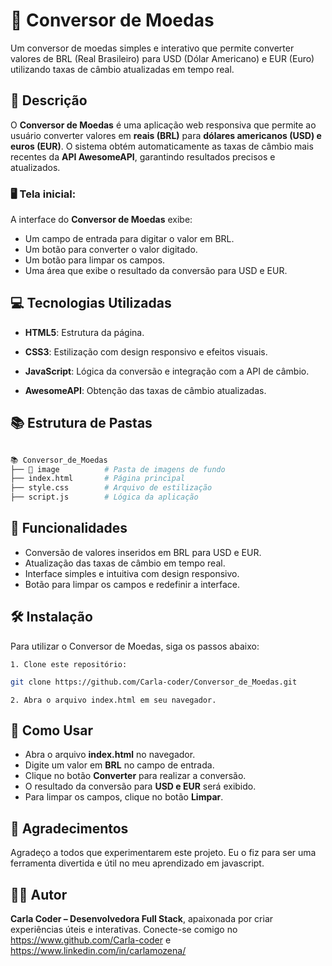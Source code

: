 
# 📖 Conversor de Moedas

Um conversor de moedas simples e interativo que permite converter valores de BRL (Real Brasileiro) para USD (Dólar Americano) e EUR (Euro) utilizando taxas de câmbio atualizadas em tempo real.

## 📜 Descrição

O **Conversor de Moedas** é uma aplicação web responsiva que permite ao usuário converter valores em **reais (BRL)** para **dólares americanos (USD) e euros (EUR)**. O sistema obtém automaticamente as taxas de câmbio mais recentes da **API AwesomeAPI**, garantindo resultados precisos e atualizados.

### 🖥️ Tela inicial:

A interface do **Conversor de Moedas** exibe:

- Um campo de entrada para digitar o valor em BRL.
- Um botão para converter o valor digitado.
- Um botão para limpar os campos.
- Uma área que exibe o resultado da conversão para USD e EUR.


## 💻 Tecnologias Utilizadas

- **HTML5**: Estrutura da página.

- **CSS3**:  Estilização com design responsivo e efeitos visuais.

- **JavaScript**: Lógica da conversão e integração com a API de câmbio.

- **AwesomeAPI**: Obtenção das taxas de câmbio atualizadas.

## 📚 Estrutura de Pastas

```bash

📚 Conversor_de_Moedas
├── 📁 image          # Pasta de imagens de fundo 
├── index.html       # Página principal
├── style.css        # Arquivo de estilização
├── script.js        # Lógica da aplicação

```

## 🌟 Funcionalidades

- Conversão de valores inseridos em BRL para USD e EUR.
- Atualização das taxas de câmbio em tempo real.
- Interface simples e intuitiva com design responsivo.
- Botão para limpar os campos e redefinir a interface.

## 🛠️ Instalação

Para utilizar o Conversor de Moedas, siga os passos abaixo:

    1. Clone este repositório:

```bash
git clone https://github.com/Carla-coder/Conversor_de_Moedas.git
```
    2. Abra o arquivo index.html em seu navegador.

## 🚀 Como Usar

- Abra o arquivo **index.html** no navegador.
- Digite um valor em **BRL** no campo de entrada.
- Clique no botão **Converter** para realizar a conversão.
- O resultado da conversão para **USD e EUR** será exibido.
- Para limpar os campos, clique no botão **Limpar**.

## 🙏 Agradecimentos

Agradeço a todos que experimentarem este projeto. Eu o fiz para ser uma ferramenta divertida e útil no meu aprendizado em javascript.

## 👩‍💻 Autor

**Carla Coder – Desenvolvedora Full Stack**, apaixonada por criar experiências úteis e interativas. Conecte-se comigo no https://www.github.com/Carla-coder e https://www.linkedin.com/in/carlamozena/
